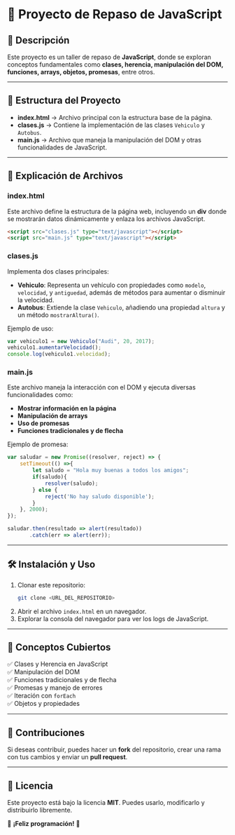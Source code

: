 # 🚀 Proyecto de Repaso de JavaScript

## 📌 Descripción
Este proyecto es un taller de repaso de **JavaScript**, donde se exploran conceptos fundamentales como **clases, herencia, manipulación del DOM, funciones, arrays, objetos, promesas**, entre otros.

---

## 📂 Estructura del Proyecto

- **index.html** → Archivo principal con la estructura base de la página.
- **clases.js** → Contiene la implementación de las clases `Vehiculo` y `Autobus`.
- **main.js** → Archivo que maneja la manipulación del DOM y otras funcionalidades de JavaScript.

---

## 📜 Explicación de Archivos

### **index.html**
Este archivo define la estructura de la página web, incluyendo un **div** donde se mostrarán datos dinámicamente y enlaza los archivos JavaScript.

```html
<script src="clases.js" type="text/javascript"></script>
<script src="main.js" type="text/javascript"></script>
```

### **clases.js**
Implementa dos clases principales:
- **Vehiculo**: Representa un vehículo con propiedades como `modelo`, `velocidad`, y `antiguedad`, además de métodos para aumentar o disminuir la velocidad.
- **Autobus**: Extiende la clase `Vehiculo`, añadiendo una propiedad `altura` y un método `mostrarAltura()`.

Ejemplo de uso:
```js
var vehiculo1 = new Vehiculo("Audi", 20, 2017);
vehiculo1.aumentarVelocidad();
console.log(vehiculo1.velocidad);
```

### **main.js**
Este archivo maneja la interacción con el DOM y ejecuta diversas funcionalidades como:
- **Mostrar información en la página**
- **Manipulación de arrays**
- **Uso de promesas**
- **Funciones tradicionales y de flecha**

Ejemplo de promesa:
```js
var saludar = new Promise((resolver, reject) => {
    setTimeout(() =>{
        let saludo = "Hola muy buenas a todos los amigos";
        if(saludo){
            resolver(saludo);
        } else {
            reject('No hay saludo disponible');
        }
    }, 2000);
});

saludar.then(resultado => alert(resultado))
       .catch(err => alert(err));
```

---

## 🛠 Instalación y Uso
1. Clonar este repositorio:
   ```bash
   git clone <URL_DEL_REPOSITORIO>
   ```
2. Abrir el archivo `index.html` en un navegador.
3. Explorar la consola del navegador para ver los logs de JavaScript.

---

## 📌 Conceptos Cubiertos
✅ Clases y Herencia en JavaScript  
✅ Manipulación del DOM  
✅ Funciones tradicionales y de flecha  
✅ Promesas y manejo de errores  
✅ Iteración con `forEach`  
✅ Objetos y propiedades  

---

## 📝 Contribuciones
Si deseas contribuir, puedes hacer un **fork** del repositorio, crear una rama con tus cambios y enviar un **pull request**.

---

## 📜 Licencia
Este proyecto está bajo la licencia **MIT**. Puedes usarlo, modificarlo y distribuirlo libremente.

🚀 **¡Feliz programación!** 🎯

